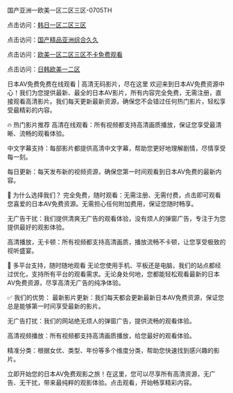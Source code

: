 
国产亚洲一欧美一区二区三区-0705TH

点击访问：<a href="https://gsd-agv.pages.dev/">韩日一区二区三区</a>

点击访问：<a href="https://bsdf-5f5.pages.dev/">国产精品亚洲综合久久</a>

点击访问：<a href="https://rtj-3zo.pages.dev/">欧美一区二区三区不卡免费观看</a>

点击访问：<a href="https://bered.pages.dev/">日韩欧美一二区</a>



日本AV免费免费在线观看 | 高清无码影片，尽在这里
欢迎来到日本AV免费资源中心！我们为您提供最新、最全的日本AV影片，所有内容完全免费，无需注册，直接观看高清影片。我们每天更新最新资源，确保您不会错过任何热门影片，轻松享受最精彩的内容。

🔥 热门影片推荐
高清在线观看：所有视频都支持高清画质播放，保证您享受最清晰、流畅的观看体验。

中文字幕支持：每部影片都提供高清中文字幕，帮助您更好地理解剧情，尽情享受每一刻。

每日更新：每天发布新的视频资源，确保您第一时间观看到日本AV免费的最新内容。

📌 为什么选择我们？
完全免费，随时观看：无需注册、无需付费，点击即可观看您喜爱的日本AV免费资源。无需担心任何附加费用，保证您随时畅享。

无广告干扰：我们提供清爽无广告的观看体验，没有烦人的弹窗广告，专注于为您提供最好的观影体验。

高清播放，无卡顿：所有视频都支持高清画质，播放流畅不卡顿，让您享受极致的视听盛宴。

📱 多平台支持，随时随地观看
无论您使用手机、平板还是电脑，我们的站点都经过优化，支持所有平台的观看需求。无论身处何地，您都能轻松观看最新的日本AV免费资源，尽享高清无广告的纯净体验。

✅ 我们的优势：
最新影片更新：我们每天都会更新最新日本AV免费资源，保证您总是能够第一时间享受最新的影片。

无广告打扰：我们的网站绝无烦人的弹窗广告，提供流畅的观看体验。

高清视频播放：所有视频都支持高清画质播放，给您最好的观看体验。

精准分类：根据女优、类型、年份等多个维度分类，帮助您快速找到感兴趣的影片。

立即开始您的日本AV免费观影之旅！在这里，您可以尽享所有高清资源，无广告、无干扰，带来最纯粹的观影体验。点击观看，开始畅享精彩内容。










<span style="display:none;">[Canonical link]( https://github.com/fm5214554/861357 ）</span>

